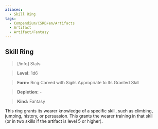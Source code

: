 ```yaml
---
aliases:
  - Skill Ring
tags:
  - Compendium/CSRD/en/Artifacts
  - Artifact
  - Artifact/Fantasy
---
```

  
    
## Skill Ring    
>[!info] Stats    
> **Level:** 1d6    
> **Form:** Ring Carved with Sigils Appropriate to Its Granted Skill    
> **Depletion:** -    
> **Kind:** Fantasy  
    
This ring grants its wearer knowledge of a specific skill, such as climbing, jumping, history, or persuasion. This grants the wearer training in that skill (or in two skills if the artifact is level 5 or higher).